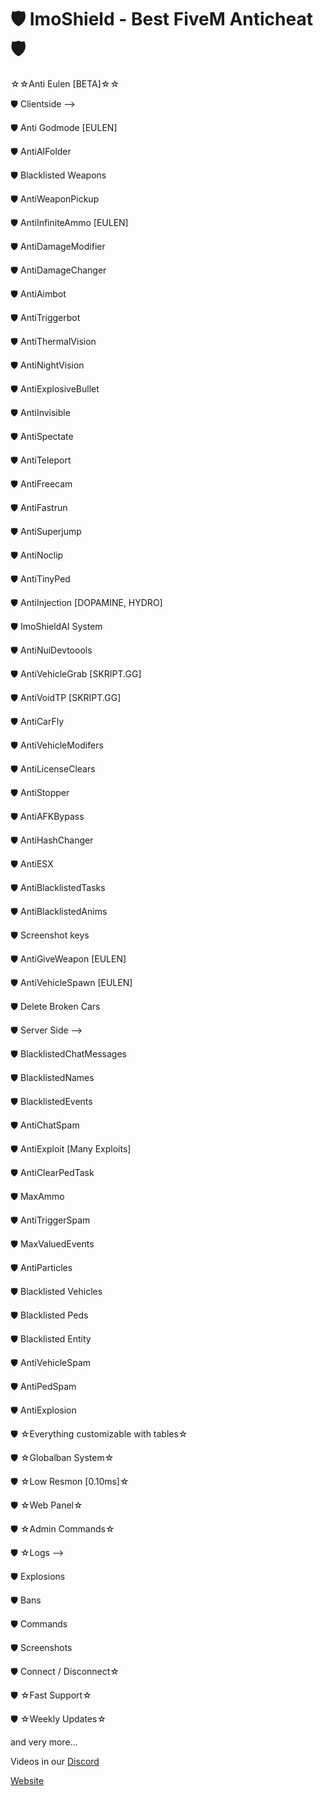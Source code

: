 # 🛡 ImoShield - Best FiveM Anticheat 🛡


☆☆Anti Eulen [BETA]☆☆

🛡 Clientside -->

🛡 Anti Godmode [EULEN]

🛡 AntiAIFolder

🛡 Blacklisted Weapons

🛡 AntiWeaponPickup

🛡 AntiInfiniteAmmo [EULEN]

🛡 AntiDamageModifier

🛡 AntiDamageChanger

🛡 AntiAimbot

🛡 AntiTriggerbot

🛡 AntiThermalVision

🛡 AntiNightVision

🛡 AntiExplosiveBullet

🛡 AntiInvisible

🛡 AntiSpectate

🛡 AntiTeleport

🛡 AntiFreecam

🛡 AntiFastrun

🛡 AntiSuperjump

🛡 AntiNoclip

🛡 AntiTinyPed

🛡 AntiInjection [DOPAMINE, HYDRO]

🛡 ImoShieldAI System

🛡 AntiNuiDevtoools

🛡 AntiVehicleGrab [SKRIPT.GG]

🛡 AntiVoidTP [SKRIPT.GG]

🛡 AntiCarFly

🛡 AntiVehicleModifers

🛡 AntiLicenseClears

🛡 AntiStopper

🛡 AntiAFKBypass

🛡 AntiHashChanger

🛡 AntiESX

🛡 AntiBlacklistedTasks 

🛡 AntiBlacklistedAnims

🛡 Screenshot keys

🛡 AntiGiveWeapon [EULEN]

🛡 AntiVehicleSpawn [EULEN]

🛡 Delete Broken Cars



🛡 Server Side -->

🛡 BlacklistedChatMessages

🛡 BlacklistedNames

🛡 BlacklistedEvents

🛡 AntiChatSpam 

🛡 AntiExploit [Many Exploits]

🛡 AntiClearPedTask

🛡 MaxAmmo

🛡 AntiTriggerSpam 

🛡 MaxValuedEvents

🛡 AntiParticles

🛡 Blacklisted Vehicles

🛡 Blacklisted Peds

🛡 Blacklisted Entity

🛡 AntiVehicleSpam

🛡 AntiPedSpam

🛡 AntiExplosion



🛡 ☆Everything customizable with tables☆

🛡 ☆Globalban System☆

🛡 ☆Low Resmon [0.10ms]☆

🛡 ☆Web Panel☆

🛡 ☆Admin Commands☆

🛡 ☆Logs -->

🛡 Explosions

🛡 Bans

🛡 Commands

🛡 Screenshots

🛡 Connect / Disconnect☆

🛡 ☆Fast Support☆

🛡 ☆Weekly Updates☆ 

and very more...

Videos in our [Discord](https://discord.gg/imoshield/)

[Website](https://imoshield.net/)
